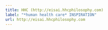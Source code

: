 ```yaml
---
title: HHC (http://eisai.hhcphilosophy.com)
label: "*human health care* INSPIRATION"
url: http://eisai.hhcphilosophy.com
---
```

